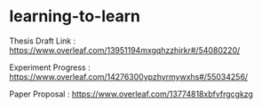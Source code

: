 # learning-to-learn

Thesis Draft Link : https://www.overleaf.com/13951194mxgqhzzhjrkr#/54080220/

Experiment Progress : https://www.overleaf.com/14276300ypzhyrmywxhs#/55034256/

Paper Proposal : https://www.overleaf.com/13774818xbfvfrgcgkzg
